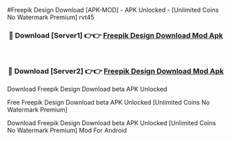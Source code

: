 #Freepik Design Download [APK-MOD] - APK Unlocked - [Unlimited Coins No Watermark Premium] rvt45



<div align="center">

<h3>🔴 Download [Server1] 👉👉 <a href="https://momento.my/?title=Freepik_Design_Download">Freepik Design Download Mod Apk</a></h3><br>

<h3>🔴 Download [Server2] 👉👉 <a href="https://momento.my/?title=Freepik_Design_Download">Freepik Design Download Mod Apk</a></h3>
</div>



Download Freepik Design Download beta APK Unlocked

Free Freepik Design Download beta APK Unlocked [Unlimited Coins No Watermark Premium]

Download Freepik Design Download beta APK Unlocked [Unlimited Coins No Watermark Premium] Mod For Android
